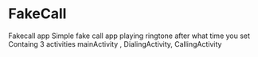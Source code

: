 # FakeCall
Fakecall app 
Simple fake call app playing ringtone after what time you set 
Containg 3 activities mainActivity , DialingActivity, CallingActivity

